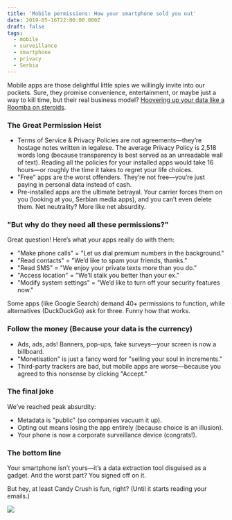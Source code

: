 ```yaml
---
title: 'Mobile permissions: How your smartphone sold you out'
date: 2019-05-16T22:00:00.000Z
draft: false
tags:
  - mobile
  - surveillance
  - smartphone
  - privacy
  - Serbia
---
```


Mobile apps are those delightful little spies we willingly invite into our pockets. Sure, they promise convenience, entertainment, or maybe just a way to kill time, but their real business model? [Hoovering up your data like a Roomba on steroids](https://labs.rs/en/invisible-infrastructures-mobile-permissions/).

### The Great Permission Heist

* Terms of Service & Privacy Policies are not agreements—they’re hostage notes written in legalese. The average Privacy Policy is 2,518 words long (because transparency is best served as an unreadable wall of text). Reading all the policies for your installed apps would take 16 hours—or roughly the time it takes to regret your life choices.
* "Free" apps are the worst offenders. They’re not free—you’re just paying in personal data instead of cash.
* Pre-installed apps are the ultimate betrayal. Your carrier forces them on you (looking at you, Serbian media apps), and you can’t even delete them. Net neutrality? More like net absurdity.

### "But why do they need all these permissions?"

Great question! Here’s what your apps really do with them:

* "Make phone calls" = "Let us dial premium numbers in the background."
* "Read contacts" = "We’d like to spam your friends, thanks."
* "Read SMS" = "We enjoy your private texts more than you do."
* "Access location" = "We’ll stalk you better than your ex."
* "Modify system settings" = "We’d like to turn off your security features now."

Some apps (like Google Search) demand 40+ permissions to function, while alternatives (DuckDuckGo) ask for three. Funny how that works.

### Follow the money (Because your data is the currency)

* Ads, ads, ads! Banners, pop-ups, fake surveys—your screen is now a billboard.
* "Monetisation" is just a fancy word for "selling your soul in increments."
* Third-party trackers are bad, but mobile apps are worse—because you agreed to this nonsense by clicking "Accept."

### The final joke

We’ve reached peak absurdity:

* Metadata is "public" (so companies vacuum it up).
* Opting out means losing the app entirely (because choice is an illusion).
* Your phone is now a corporate surveillance device (congrats!).

### The bottom line

Your smartphone isn’t yours—it’s a data extraction tool disguised as a gadget. And the worst part? You signed off on it.

But hey, at least Candy Crush is fun, right? (Until it starts reading your emails.)

[![](/images/mobile-permissions.png)](https://labs.rs/en/invisible-infrastructures-mobile-permissions/)
